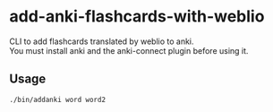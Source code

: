# add-anki-flashcards-with-weblio

CLI to add flashcards translated by weblio to anki.<br>
You must install anki and the anki-connect plugin before using it.

## Usage

```bash
./bin/addanki word word2
```
